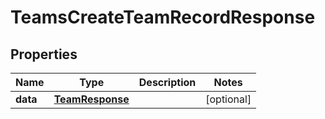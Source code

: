 

# TeamsCreateTeamRecordResponse


## Properties

| Name | Type | Description | Notes |
|------------ | ------------- | ------------- | -------------|
|**data** | [**TeamResponse**](TeamResponse.md) |  |  [optional] |




